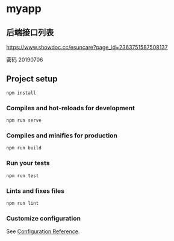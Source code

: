 # myapp

## 后端接口列表

https://www.showdoc.cc/esuncare?page_id=2363751587508137

密码 20190706

## Project setup
```
npm install
```

### Compiles and hot-reloads for development
```
npm run serve
```

### Compiles and minifies for production
```
npm run build
```

### Run your tests
```
npm run test
```

### Lints and fixes files
```
npm run lint
```

### Customize configuration
See [Configuration Reference](https://cli.vuejs.org/config/).


